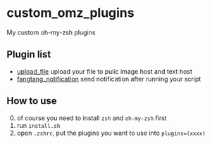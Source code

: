# custom_omz_plugins

My custom oh-my-zsh plugins

## Plugin list

- [upload_file](upload_file) upload your file to pulic image host and text host
- [fangtang_notification](fangtang_notification) send notification after running your script

## How to use

0. of course you need to install `zsh` and `oh-my-zsh` first
1. run `install.sh`
2. open `.zshrc`, put the plugins you want to use into `plugins=(xxxx)`
